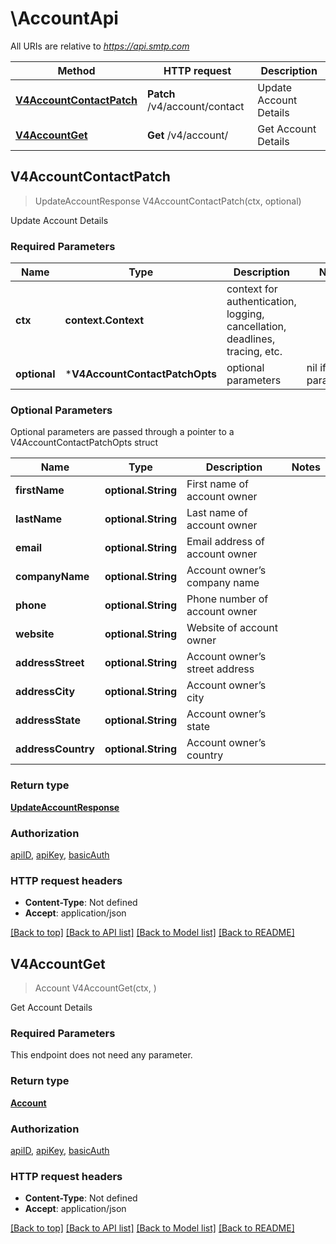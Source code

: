 # \AccountApi

All URIs are relative to *https://api.smtp.com*

Method | HTTP request | Description
------------- | ------------- | -------------
[**V4AccountContactPatch**](AccountApi.md#V4AccountContactPatch) | **Patch** /v4/account/contact | Update Account Details
[**V4AccountGet**](AccountApi.md#V4AccountGet) | **Get** /v4/account/ | Get Account Details



## V4AccountContactPatch

> UpdateAccountResponse V4AccountContactPatch(ctx, optional)

Update Account Details

### Required Parameters


Name | Type | Description  | Notes
------------- | ------------- | ------------- | -------------
**ctx** | **context.Context** | context for authentication, logging, cancellation, deadlines, tracing, etc.
 **optional** | ***V4AccountContactPatchOpts** | optional parameters | nil if no parameters

### Optional Parameters

Optional parameters are passed through a pointer to a V4AccountContactPatchOpts struct


Name | Type | Description  | Notes
------------- | ------------- | ------------- | -------------
 **firstName** | **optional.String**| First name of account owner | 
 **lastName** | **optional.String**| Last name of account owner | 
 **email** | **optional.String**| Email address of account owner | 
 **companyName** | **optional.String**| Account owner’s company name | 
 **phone** | **optional.String**| Phone number of account owner | 
 **website** | **optional.String**| Website of account owner | 
 **addressStreet** | **optional.String**| Account owner’s street address | 
 **addressCity** | **optional.String**| Account owner’s city | 
 **addressState** | **optional.String**| Account owner’s state | 
 **addressCountry** | **optional.String**| Account owner’s country | 

### Return type

[**UpdateAccountResponse**](UpdateAccountResponse.md)

### Authorization

[apiID](../README.md#apiID), [apiKey](../README.md#apiKey), [basicAuth](../README.md#basicAuth)

### HTTP request headers

- **Content-Type**: Not defined
- **Accept**: application/json

[[Back to top]](#) [[Back to API list]](../README.md#documentation-for-api-endpoints)
[[Back to Model list]](../README.md#documentation-for-models)
[[Back to README]](../README.md)


## V4AccountGet

> Account V4AccountGet(ctx, )

Get Account Details

### Required Parameters

This endpoint does not need any parameter.

### Return type

[**Account**](Account.md)

### Authorization

[apiID](../README.md#apiID), [apiKey](../README.md#apiKey), [basicAuth](../README.md#basicAuth)

### HTTP request headers

- **Content-Type**: Not defined
- **Accept**: application/json

[[Back to top]](#) [[Back to API list]](../README.md#documentation-for-api-endpoints)
[[Back to Model list]](../README.md#documentation-for-models)
[[Back to README]](../README.md)

